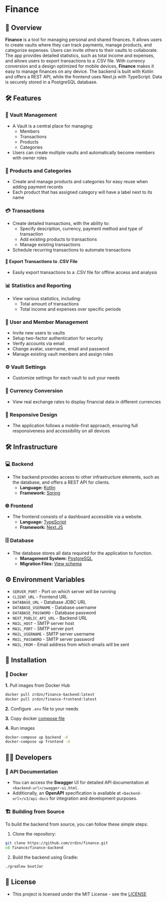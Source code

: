 # Finance
## 📖 Overview
**Finance** is a tool for managing personal and shared finances.
It allows users to create vaults where they can track payments, 
manage products, and categorize expenses.
Users can invite others to their vaults to collaborate.
The app provides detailed statistics, such as total income and expenses, 
and allows users to export transactions to a .CSV file.
With currency conversion and a design optimized for mobile devices,
**Finance** makes it easy to manage finances on any device.
The backend is built with Kotlin and offers a REST API, 
while the frontend uses Next.js with TypeScript.
Data is securely stored in a PostgreSQL database.
## 🛠️ Features

### 🔐 Vault Management
- A Vault is a central place for managing:
    - Members
    - Transactions
    - Products
    - Categories
- Users can create multiple vaults and automatically become members with owner roles

### 🛒 Products and Categories
- Create and manage products and categories for easy reuse when adding payment records
- Each product that has assigned category will have a label next to its name

### 💳 Transactions
- Create detailed transactions, with the ability to:
    - Specify description, currency, payment method and type of transaction
    - Add existing products to transactions
    - Manage existing transactions
- Schedule recurring transactions to automate transactions

#### 📝 Export Transactions to .CSV File
- Easily export transactions to a .CSV file for offline access and analysis

### 📊 Statistics and Reporting
- View various statistics, including:
    - Total amount of transactions
    - Total income and expenses over specific periods

### 👥 User and Member Management
- Invite new users to vaults
- Setup two-factor authentication for security
- Verify accounts via email
- Change avatar, username, email and password
- Manage existing vault members and assign roles

### ⚙️ Vault Settings
- Customize settings for each vault to suit your needs

### 💱 Currency Conversion
- View real exchange rates to display financial data in different currencies

### 📱 Responsive Design
- The application follows a mobile-first approach, ensuring full responsiveness and accessibility on all devices
## 🛠️ Infrastructure
### 💻 Backend
- The backend provides access to other infrastructure elements, such as the database, and offers a REST API for clients.
  - **Language:** [Kotlin](https://kotlinlang.org/)
  - **Framework:** [Spring](https://spring.io/)
### 🌐 Frontend
- The frontend consists of a dashboard accessible via a website.
  - **Language:** [TypeScript](https://www.typescriptlang.org/)
  - **Framework:** [Next.JS](https://nextjs.org/)
### 🗄️ Database
- The database stores all data required for the application to function.
  - **Management System:** [PostgreSQL](https://www.postgresql.org/)
  - **Migration Files:** [View schema](https://github.com/zrdzn/finance/tree/main/finance-backend/src/main/resources/database)
## ⚙️ Environment Variables
- `SERVER_PORT` - Port on which server will be running
- `CLIENT_URL` - Frontend URL
- `DATABASE_URL` - Database JDBC URL
- `DATABASE_USERNAME` - Database username
- `DATABASE_PASSWORD` - Database password
- `NEXT_PUBLIC_API_URL` - Backend URL
- `MAIL_HOST` - SMTP server host
- `MAIL_PORT` - SMTP server port
- `MAIL_USERNAME` - SMTP server username
- `MAIL_PASSWORD` - SMTP server password
- `MAIL_FROM` - Email address from which emails will be sent
## 🚀 Installation
### 🐳 Docker
**1.** Pull images from Docker Hub
```bash
docker pull zrdzn/finance-backend:latest
docker pull zrdzn/finance-frontend:latest
```
**2.** Configure `.env` file to your needs

**3.** Copy docker [compose file](compose.yml)

**4.** Run images
```bash
docker-compose up backend -d
docker-compose up frontend -d
```
## 🧑‍💻 Developers
### 📜 API Documentation
- You can access the **Swagger** UI for detailed API documentation at `<backend-url>/swagger-ui.html`.
- Additionally, an **OpenAPI** specification is available at `<backend-url>/v3/api-docs` for integration and development purposes.
### 🏗️ Building from Source
To build the backend from source, you can follow these simple steps:

1. Clone the repository:
```bash
git clone https://github.com/zrdzn/finance.git
cd finance/finance-backend
```
2. Build the backend using Gradle:
```bash
./gradlew bootJar
```
## 📄 License
- This project is licensed under the MIT License - see the [LICENSE](LICENSE)
